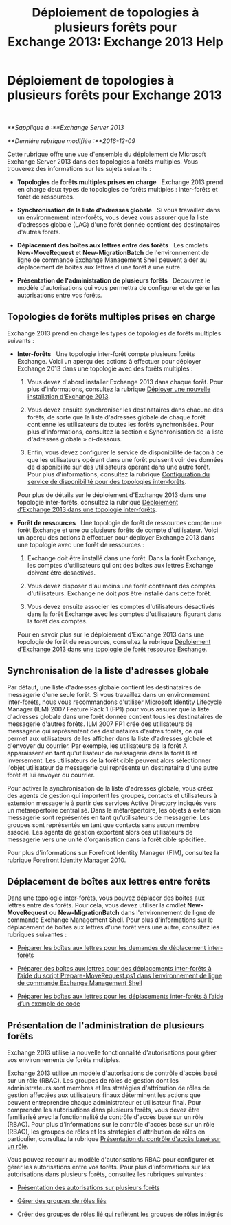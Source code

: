 ﻿---
title: 'Déploiement de topologies à plusieurs forêts pour Exchange 2013: Exchange 2013 Help'
TOCTitle: Déploiement de topologies à plusieurs forêts pour Exchange 2013
ms:assetid: d51f2b7d-9045-40cf-8b9f-43787a6fff6d
ms:mtpsurl: https://technet.microsoft.com/fr-fr/library/Bb124734(v=EXCHG.150)
ms:contentKeyID: 51407246
ms.date: 04/24/2018
mtps_version: v=EXCHG.150
ms.translationtype: HT
---

# Déploiement de topologies à plusieurs forêts pour Exchange 2013

 

_**Sapplique à :**Exchange Server 2013_

_**Dernière rubrique modifiée :**2016-12-09_

Cette rubrique offre une vue d'ensemble du déploiement de Microsoft Exchange Server 2013 dans des topologies à forêts multiples. Vous trouverez des informations sur les sujets suivants :

  - **Topologies de forêts multiples prises en charge**   Exchange 2013 prend en charge deux types de topologies de forêts multiples : inter-forêts et forêt de ressources.

  - **Synchronisation de la liste d'adresses globale**   Si vous travaillez dans un environnement inter-forêts, vous devez vous assurer que la liste d'adresses globale (LAG) d'une forêt donnée contient des destinataires d'autres forêts.

  - **Déplacement des boîtes aux lettres entre des forêts**   Les cmdlets **New-MoveRequest** et **New-MigrationBatch** de l'environnement de ligne de commande Exchange Management Shell peuvent aider au déplacement de boîtes aux lettres d'une forêt à une autre.

  - **Présentation de l'administration de plusieurs forêts**   Découvrez le modèle d'autorisations qui vous permettra de configurer et de gérer les autorisations entre vos forêts.

## Topologies de forêts multiples prises en charge

Exchange 2013 prend en charge les types de topologies de forêts multiples suivants :

  - **Inter-forêts**   Une topologie inter-forêt compte plusieurs forêts Exchange. Voici un aperçu des actions à effectuer pour déployer Exchange 2013 dans une topologie avec des forêts multiples :
    
    1.  Vous devez d'abord installer Exchange 2013 dans chaque forêt. Pour plus d'informations, consultez la rubrique [Déployer une nouvelle installation d’Exchange 2013](deploy-a-new-installation-of-exchange-2013-exchange-2013-help.md).
    
    2.  Vous devez ensuite synchroniser les destinataires dans chacune des forêts, de sorte que la liste d'adresses globale de chaque forêt contienne les utilisateurs de toutes les forêts synchronisées. Pour plus d'informations, consultez la section « Synchronisation de la liste d'adresses globale » ci-dessous.
    
    3.  Enfin, vous devez configurer le service de disponibilité de façon à ce que les utilisateurs opérant dans une forêt puissent voir des données de disponibilité sur des utilisateurs opérant dans une autre forêt. Pour plus d'informations, consultez la rubrique [Configuration du service de disponibilité pour des topologies inter-forêts](configure-the-availability-service-for-cross-forest-topologies-exchange-2013-help.md).
    
    Pour plus de détails sur le déploiement d'Exchange 2013 dans une topologie inter-forêts, consultez la rubrique [Déploiement d’Exchange 2013 dans une topologie inter-forêts](deploy-exchange-2013-in-a-cross-forest-topology-exchange-2013-help.md).

  - **Forêt de ressources**   Une topologie de forêt de ressources compte une forêt Exchange et une ou plusieurs forêts de compte d'utilisateur. Voici un aperçu des actions à effectuer pour déployer Exchange 2013 dans une topologie avec une forêt de ressources :
    
    1.  Exchange doit être installé dans une forêt. Dans la forêt Exchange, les comptes d'utilisateurs qui ont des boîtes aux lettres Exchange doivent être désactivés.
    
    2.  Vous devez disposer d'au moins une forêt contenant des comptes d'utilisateurs. Exchange ne doit *pas* être installé dans cette forêt.
    
    3.  Vous devez ensuite associer les comptes d'utilisateurs désactivés dans la forêt Exchange avec les comptes d'utilisateurs figurant dans la forêt des comptes.
    
    Pour en savoir plus sur le déploiement d'Exchange 2013 dans une topologie de forêt de ressources, consultez la rubrique [Déploiement d’Exchange 2013 dans une topologie de forêt ressource Exchange](deploy-exchange-2013-in-an-exchange-resource-forest-topology-exchange-2013-help.md).

## Synchronisation de la liste d'adresses globale

Par défaut, une liste d'adresses globale contient les destinataires de messagerie d'une seule forêt. Si vous travaillez dans un environnement inter-forêts, nous vous recommandons d'utiliser Microsoft Identity Lifecycle Manager (ILM) 2007 Feature Pack 1 (FP1) pour vous assurer que la liste d'adresses globale dans une forêt donnée contient tous les destinataires de messagerie d'autres forêts. ILM 2007 FP1 crée des utilisateurs de messagerie qui représentent des destinataires d'autres forêts, ce qui permet aux utilisateurs de les afficher dans la liste d'adresses globale et d'envoyer du courrier. Par exemple, les utilisateurs de la forêt A apparaissent en tant qu'utilisateur de messagerie dans la forêt B et inversement. Les utilisateurs de la forêt cible peuvent alors sélectionner l'objet utilisateur de messagerie qui représente un destinataire d'une autre forêt et lui envoyer du courrier.

Pour activer la synchronisation de la liste d'adresses globale, vous créez des agents de gestion qui importent les groupes, contacts et utilisateurs à extension messagerie à partir des services Active Directory indiqués vers un métarépertoire centralisé. Dans le métarépertoire, les objets à extension messagerie sont représentés en tant qu'utilisateurs de messagerie. Les groupes sont représentés en tant que contacts sans aucun membre associé. Les agents de gestion exportent alors ces utilisateurs de messagerie vers une unité d'organisation dans la forêt cible spécifiée.

Pour plus d'informations sur Forefront Identity Manager (FIM), consultez la rubrique [Forefront Identity Manager 2010](https://go.microsoft.com/fwlink/p/?linkid=279864).

## Déplacement de boîtes aux lettres entre forêts

Dans une topologie inter-forêts, vous pouvez déplacer des boîtes aux lettres entre des forêts. Pour cela, vous devez utiliser la cmdlet **New-MoveRequest** ou **New-MigrationBatch** dans l'environnement de ligne de commande Exchange Management Shell. Pour plus d'informations sur le déplacement de boîtes aux lettres d'une forêt vers une autre, consultez les rubriques suivantes :

  - [Préparer les boîtes aux lettres pour les demandes de déplacement inter-forêts](prepare-mailboxes-for-cross-forest-move-requests-exchange-2013-help.md)

  - [Préparer des boîtes aux lettres pour des déplacements inter-forêts à l’aide du script Prepare-MoveRequest.ps1 dans l’environnement de ligne de commande Exchange Management Shell](prepare-mailboxes-for-cross-forest-moves-using-the-prepare-moverequest-ps1-script-in-the-shell-exchange-2013-help.md)

  - [Préparer les boîtes aux lettres pour les déplacements inter-forêts à l’aide d’un exemple de code](prepare-mailboxes-for-cross-forest-moves-using-sample-code-exchange-2013-help.md)

## Présentation de l'administration de plusieurs forêts

Exchange 2013 utilise la nouvelle fonctionnalité d'autorisations pour gérer vos environnements de forêts multiples.

Exchange 2013 utilise un modèle d'autorisations de contrôle d'accès basé sur un rôle (RBAC). Les groupes de rôles de gestion dont les administrateurs sont membres et les stratégies d'attribution de rôles de gestion affectées aux utilisateurs finaux déterminent les actions que peuvent entreprendre chaque administrateur et utilisateur final. Pour comprendre les autorisations dans plusieurs forêts, vous devez être familiarisé avec la fonctionnalité de contrôle d'accès basé sur un rôle (RBAC). Pour plus d'informations sur le contrôle d'accès basé sur un rôle (RBAC), les groupes de rôles et les stratégies d'attribution de rôles en particulier, consultez la rubrique [Présentation du contrôle d'accès basé sur un rôle](understanding-role-based-access-control-exchange-2013-help.md).

Vous pouvez recourir au modèle d'autorisations RBAC pour configurer et gérer les autorisations entre vos forêts. Pour plus d'informations sur les autorisations dans plusieurs forêts, consultez les rubriques suivantes :

  - [Présentation des autorisations sur plusieurs forêts](understanding-multiple-forest-permissions-exchange-2013-help.md)

  - [Gérer des groupes de rôles liés](manage-linked-role-groups-exchange-2013-help.md)

  - [Créer des groupes de rôles lié qui reflètent les groupes de rôles intégrés](create-linked-role-groups-that-mirror-built-in-role-groups-exchange-2013-help.md)

